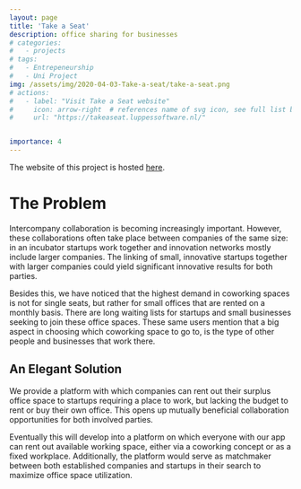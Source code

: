 ```yaml
---
layout: page
title: 'Take a Seat'
description: office sharing for businesses
# categories:
#   - projects
# tags:
#   - Entrepeneurship
#   - Uni Project
img: /assets/img/2020-04-03-Take-a-seat/take-a-seat.png
# actions:
#   - label: "Visit Take a Seat website"
#     icon: arrow-right  # references name of svg icon, see full list below
#     url: "https://takeaseat.luppessoftware.nl/"


importance: 4
---
```


The website of this project is hosted [here](https://takeaseat.luppessoftware.nl/).

# The Problem
Intercompany collaboration is becoming increasingly important. However, these collaborations often take place between companies of the same size: in an incubator startups work together and innovation networks mostly include larger companies. The linking of small, innovative startups together with larger companies could yield significant innovative results for both parties.

Besides this, we have noticed that the highest demand in coworking spaces is not for single seats, but rather for small offices that are rented on a monthly basis. There are long waiting lists for startups and small businesses seeking to join these office spaces. These same users mention that a big aspect in choosing which coworking space to go to, is the type of other people and businesses that work there. 

## An Elegant Solution
We provide a platform with which companies can rent out their surplus office space to startups requiring a place to work, but lacking the budget to rent or buy their own office. This opens up mutually beneficial collaboration opportunities for both involved parties. 

Eventually this will develop into a platform on which everyone with our app can rent out available working space, either via a coworking concept or as a fixed workplace. Additionally, the platform would serve as matchmaker between both established companies and startups in their search to maximize office space utilization.

